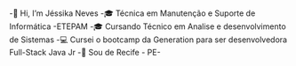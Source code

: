 -👋 Hi, I’m Jéssika Neves
-🎓 Técnica em Manutenção e Suporte de Informática -ETEPAM
-🎓 Cursando Técnico em Analise e desenvolvimento de  Sistemas
-💻 Cursei o bootcamp da Generation para ser desenvolvedora Full-Stack Java Jr
-🏡 Sou de Recife - PE-

<!---
jessikaneves/jessikaneves is a ✨ special ✨ repository because its `README.md` (this file) appears on your GitHub profile.
You can click the Preview link to take a look at your changes.
--->
